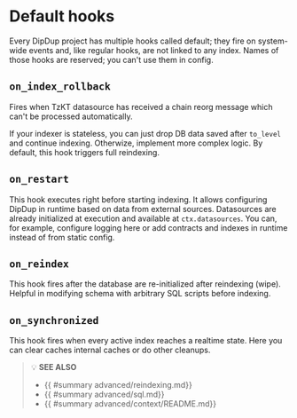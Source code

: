 # Default hooks

Every DipDup project has multiple hooks called default; they fire on system-wide events and, like regular hooks, are not linked to any index. Names of those hooks are reserved; you can't use them in config.

## `on_index_rollback`

Fires when TzKT datasource has received a chain reorg message which can't be processed automatically.

If your indexer is stateless, you can just drop DB data saved after `to_level` and continue indexing. Otherwize, implement more complex logic. By default, this hook triggers full reindexing.

## `on_restart`

This hook executes right before starting indexing. It allows configuring DipDup in runtime based on data from external sources. Datasources are already initialized at execution and available at `ctx.datasources`. You can, for example, configure logging here or add contracts and indexes in runtime instead of from static config.

## `on_reindex`

This hook fires after the database are re-initialized after reindexing (wipe). Helpful in modifying schema with arbitrary SQL scripts before indexing.

## `on_synchronized`

This hook fires when every active index reaches a realtime state. Here you can clear caches internal caches or do other cleanups.

> 💡 **SEE ALSO**
>
> * {{ #summary advanced/reindexing.md}}
> * {{ #summary advanced/sql.md}}
> * {{ #summary advanced/context/README.md}}
